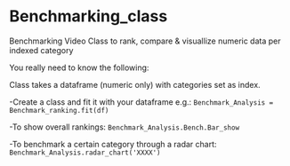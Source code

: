 # Benchmarking_class
Benchmarking Video Class to rank, compare &amp; visuallize numeric data per indexed category

You really need to know the following:

Class takes a dataframe (numeric only) with categories set as index.

-Create a class and fit it with your dataframe e.g.:
`Benchmark_Analysis = Benchmark_ranking.fit(df)`

-To show overall rankings:
`Benchmark_Analysis.Bench.Bar_show`

-To benchmark a certain category through a radar chart:
`Benchmark_Analysis.radar_chart('XXXX')`
